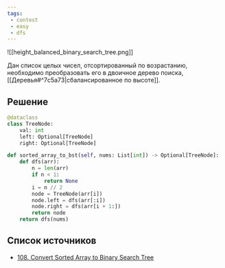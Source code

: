 ```yaml
---
tags:
 - contest
 - easy
 - dfs
---
```


![[height_balanced_binary_search_tree.png]]

Дан список целых чисел, отсортированный по возрастанию, необходимо преобразовать его в двоичное дерево поиска, [[Деревья#^7c5a73|сбалансированное по высоте]].

## Решение



```Python
@dataclass
class TreeNode:
	val: int
	left: Optional[TreeNode]
	right: Optional[TreeNode]
```

```Python
def sorted_array_to_bst(self, nums: List[int]) -> Optional[TreeNode]:
	def dfs(arr):
		n = len(arr)
		if n < 1:
			return None
		i = n // 2
		node = TreeNode(arr[i])
		node.left = dfs(arr[:i])
		node.right = dfs(arr[i + 1:])
		return node
	return dfs(nums)
```

## Список источников

- [108. Convert Sorted Array to Binary Search Tree](https://leetcode.com/problems/convert-sorted-array-to-binary-search-tree/description/)